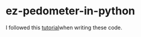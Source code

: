 # ez-pedometer-in-python
I followed this [tutorial](http://aosabook.org/en/500L/a-pedometer-in-the-real-world.html)when writing these code.
